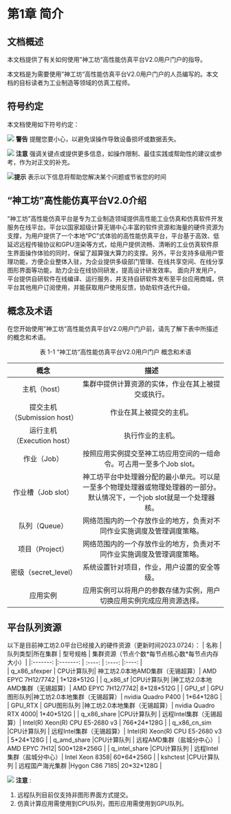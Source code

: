 # 第1章 简介

##  文档概述

<!-- <div id="GUI_app"></div>

<span id="jump">跳转到的地方</span> -->

本文档提供了有关如何使用”神工坊“高性能仿真平台V2.0用户门户的指导。

本文档是为需要使用”神工坊“高性能仿真平台V2.0用户门户的人员编写的。本文档的目标读者为工业制造等领域的仿真工程师。


## 符号约定

本文档使用如下符号约定：

![](figs/warn.png) **警告** 提醒您要小心，以避免误操作导致设备损坏或数据丢失。

![](figs/notice.png) **注意** 强调关键点或提供更多信息，如操作限制、最佳实践或帮助性的建议或参考，作为对正文的补充。

![](figs/hint.png)**提示** 表示以下信息将帮助您解决某个问题或节省您的时间

## “神工坊”高性能仿真平台V2.0介绍

“神工坊”高性能仿真平台是专为工业制造领域提供高性能工业仿真和仿真软件开发服务在线平台。平台以国家超级计算无锡中心丰富的软件资源和海量的硬件资源为支撑，为用户提供了一个本地“PC”式体验的高性能仿真平台，平台基于高效、低延迟远程传输协议和GPU渲染等方式，给用户提供流畅、清晰的工业仿真软件原生界面操作体验的同时，保留了超算强大算力的支撑。另外，平台支持多级用户管理功能，方便企业整体入驻，为企业提供多级部门管理、在线共享空间、在线分享图形界面等功能，助力企业在线协同研发，提高设计研发效率。
面向开发用户，平台提供自研软件在线编译、运行服务，并支持自研软件发布至平台应用商城，供平台其他用户订阅使用，并能获取用户使用反馈，协助软件迭代升级。

## 概念及术语
在您开始使用”神工坊“高性能仿真平台V2.0用户门户前，请先了解下表中所描述的概念和术语。

<center>表 1-1 “神工坊“高性能仿真平台V2.0用户门户 概念和术语</center>

| 概念     | 描述 |
|  :-------:        | :----:  |
| 主机（host） | 集群中提供计算资源的实体，作业在其上被提交或执行。 |
| 提交主机（Submission host） | 作业在其上被提交的主机。 |
| 运行主机（Execution host） | 执行作业的主机。 |
| 作业（Job） | 按照应用实例提交至神工坊应用空间的一组命令。可占用一至多个Job slot。 |
| 作业槽（Job slot） | 神工坊平台中处理器分配的最小单元。可以是一至多个物理处理器或物理处理器的一部分。默认情况下，一个job slot就是一个处理器核。 |
| 队列（Queue） | 网络范围内的一个存放作业的地方，负责对不同作业实施调度及管理调度策略。 |
| 项目（Project） | 网络范围内的一个存放作业的地方，负责对不同作业实施调度及管理调度策略。 | 资源池（Resources Pool） | 管理员可对多种不同调度器的资源池进行统一管理。|
| 密级（secret_level） | 系统设置针对项目，作业，用户设置的安全等级。|
| 应用实例 | 应用实例可以将用户的参数存储为实例，用户切换应用实例完成应用资源选择。|

## 平台队列资源
以下是目前神工坊2.0平台已经接入的硬件资源（更新时间2023.0724）：
| 名称         |  队列类型|所在集群 |    型号规格          |    集群资源（节点个数\*每节点核心数\*每节点内存大小）|
|:-------:      |:-------:     | :----:    | :----:           |:----:      |  
| q_x86_sfexper | CPU计算队列| 神工坊2.0本地AMD集群（无锡超算）| AMD EPYC 7H12/7742  |     1\*128\*512G    | 
| q_x86_sf      |CPU计算队列 |神工坊2.0本地AMD集群（无锡超算）| AMD EPYC 7H12/7742|     8\*128\*512G   | 
|  GPU_sf       | GPU图形队列|神工坊2.0本地集群（无锡超算）| nvidia Quadro P400 |   1\*64\*128G     |
|  GPU_RTX      |  GPU图形队列 |神工坊2.0本地集群（无锡超算）| nvidia Quadro RTX 4000|    1\*40\*512G    |
| q_x86_share   |CPU计算队列 | 远程Intel集群（无锡超算）| Intel(R) Xeon(R) CPU E5-2680 v3 |    766\*24\*128G    | 
| q_x86_cn_sim  |CPU计算队列 | 远程Intel集群（无锡超算）| Intel(R) Xeon(R) CPU E5-2680 v3 |    5\*24\*128G    | 
| q_amd_share   |CPU计算队列 | 远程AMD集群（盐城分中心）  | AMD EPYC 7H12| 500\*128\*256G    |
| q_intel_share |CPU计算队列 | 远程Intel集群（盐城分中心）| Intel Xeon 8358| 60\*64\*256G      |
| kshctest      |CPU计算队列 | 远程国产海光集群 |Hygon C86 7185|  20\*32\*128G   |

![](figs/notice.png) **注意** :

1. 远程队列目前仅支持非图形界面方式提交。 
2. 仿真计算应用需使用到CPU队列，图形应用需使用到GPU队列。
